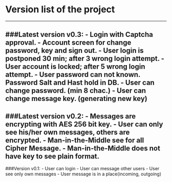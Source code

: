 # Version list of the project
---
###Latest version v0.3:
	- Login with Captcha approval.
	- Account screen for change password, key and sign out.
	- User login is postponed 30 min; after 3 wrong login attempt.
	- User account is locked; after 5 wrong login attempt.
	- User password can not known. Password Salt and Hast hold in DB.
	- User can change password. (min 8 chac.)
	- User can change message key. (generating new key)
--
###Latest version v0.2:
	- Messages are encrypting with AES 256 bit key.
	- User can only see his/her own messages, others are encrypted.
	- Man-in-the-Middle see for all Cipher Message.
	- Man-in-the-Middle does not have key to see plain format.
--
###Version v0.1:
	- User can login
	- User can message other users
	- User see only own messages
	- User message is in a place(incoming, outgoing)